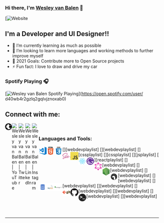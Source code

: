 ### Hi there, I'm [Wesley van Balen][website] 👋

[![Website](https://www.wesleyvanbalen.me)

## I'm a Developer and UI Designer!!

- 🌱 I’m currently learning às much as possible
- 👯 I’m looking to learn more languages and working methods to further improve myself
- 🥅 2021 Goals: Contribute more to Open Source projects
- ⚡ Fun fact: I love to draw and drive my car

### Spotify Playing 🎧

[<img src="https://now-playing-codestackr.vercel.app/api/spotify-playing" alt="Wesley van Balen Spotify Playing" width="350" />](https://open.spotify.com/user/	d40wb4r2gzlq2gqlvjznoxab0)

## Connect with me:

[<img align="left" alt="wesleyvanbalen.me" width="22px" src="https://raw.githubusercontent.com/iconic/open-iconic/master/svg/globe.svg" />][website]
[<img align="left" alt="Wesley van Balen | YouTube" width="22px" src="https://cdn.jsdelivr.net/npm/simple-icons@v3/icons/youtube.svg" />][youtube]
[<img align="left" alt="Wesley van Balen | Twitter" width="22px" src="https://cdn.jsdelivr.net/npm/simple-icons@v3/icons/twitter.svg" />][twitter]
[<img align="left" alt="Wesley van Balen | LinkedIn" width="22px" src="https://cdn.jsdelivr.net/npm/simple-icons@v3/icons/linkedin.svg" />][linkedin]
[<img align="left" alt="Wesley van Balen | Instagram" width="22px" src="https://cdn.jsdelivr.net/npm/simple-icons@v3/icons/instagram.svg" />][instagram]


<br />

### Languages and Tools:

[<img align="left" alt="Visual Studio Code" width="26px" src="https://raw.githubusercontent.com/github/explore/80688e429a7d4ef2fca1e82350fe8e3517d3494d/topics/visual-studio-code/visual-studio-code.png" />][webdevplaylist]
[<img align="left" alt="HTML5" width="26px" src="https://raw.githubusercontent.com/github/explore/80688e429a7d4ef2fca1e82350fe8e3517d3494d/topics/html/html.png" />][webdevplaylist]
[<img align="left" alt="CSS3" width="26px" src="https://raw.githubusercontent.com/github/explore/80688e429a7d4ef2fca1e82350fe8e3517d3494d/topics/css/css.png" />][cssplaylist]
[<img align="left" alt="Sass" width="26px" src="https://raw.githubusercontent.com/github/explore/80688e429a7d4ef2fca1e82350fe8e3517d3494d/topics/sass/sass.png" />][cssplaylist]
[<img align="left" alt="JavaScript" width="26px" src="https://raw.githubusercontent.com/github/explore/80688e429a7d4ef2fca1e82350fe8e3517d3494d/topics/javascript/javascript.png" />][jsplaylist]
[<img align="left" alt="React" width="26px" src="https://raw.githubusercontent.com/github/explore/80688e429a7d4ef2fca1e82350fe8e3517d3494d/topics/react/react.png" />][reactplaylist]
[<img align="left" alt="Gatsby" width="26px" src="https://raw.githubusercontent.com/github/explore/e94815998e4e0713912fed477a1f346ec04c3da2/topics/gatsby/gatsby.png" />][webdevplaylist]
[<img align="left" alt="GraphQL" width="26px" src="https://raw.githubusercontent.com/github/explore/80688e429a7d4ef2fca1e82350fe8e3517d3494d/topics/graphql/graphql.png" />][webdevplaylist]
[<img align="left" alt="Node.js" width="26px" src="https://raw.githubusercontent.com/github/explore/80688e429a7d4ef2fca1e82350fe8e3517d3494d/topics/nodejs/nodejs.png" />][webdevplaylist]
[<img align="left" alt="Deno" width="26px" src="https://raw.githubusercontent.com/github/explore/361e2821e2dea67711cde99c9c40ed357061cf27/topics/deno/deno.png" />][webdevplaylist]
[<img align="left" alt="SQL" width="26px" src="https://raw.githubusercontent.com/github/explore/80688e429a7d4ef2fca1e82350fe8e3517d3494d/topics/sql/sql.png" />][webdevplaylist]
[<img align="left" alt="MySQL" width="26px" src="https://raw.githubusercontent.com/github/explore/80688e429a7d4ef2fca1e82350fe8e3517d3494d/topics/mysql/mysql.png" />][webdevplaylist]
[<img align="left" alt="MongoDB" width="26px" src="https://raw.githubusercontent.com/github/explore/80688e429a7d4ef2fca1e82350fe8e3517d3494d/topics/mongodb/mongodb.png" />][webdevplaylist]
[<img align="left" alt="Git" width="26px" src="https://raw.githubusercontent.com/github/explore/80688e429a7d4ef2fca1e82350fe8e3517d3494d/topics/git/git.png" />][webdevplaylist]
[<img align="left" alt="GitHub" width="26px" src="https://raw.githubusercontent.com/github/explore/78df643247d429f6cc873026c0622819ad797942/topics/github/github.png" />][webdevplaylist]
[<img align="left" alt="Terminal" width="26px" src="https://raw.githubusercontent.com/github/explore/80688e429a7d4ef2fca1e82350fe8e3517d3494d/topics/terminal/terminal.png" />][webdevplaylist]

<br />
<br />

---

[website]: https://wesleyvanbalen.me
[twitter]: https://twitter.com/codeSTACKr
[youtube]: https://www.youtube.com/channel/UCeWzos7gIPARnrE5tOh6kxw
[instagram]: https://www.instagram.com/wesleyv_b/
[linkedin]: https://www.linkedin.com/in/wesley-van-balen-707bb0193/


